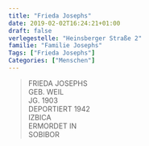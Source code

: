 ```yaml
---
title: "Frieda Josephs"
date: 2019-02-02T16:24:21+01:00
draft: false
verlegestelle: "Heinsberger Straße 2"
familie: "Familie Josephs"
Tags: ["Frieda Josephs"]
Categories: ["Menschen"]
---
```


> FRIEDA JOSEPHS <br />
> GEB. WEIL <br />
> JG. 1903 <br />
> DEPORTIERT 1942 <br />
> IZBICA <br />
> ERMORDET IN <br />
> SOBIBOR <br />